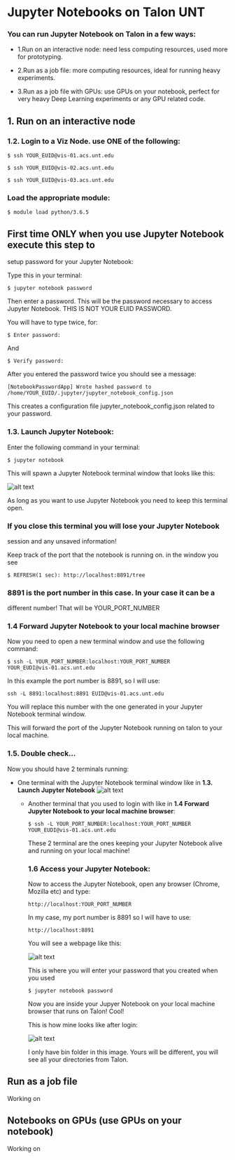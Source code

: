 # Jupyter Notebooks on Talon UNT

### You can run Jupyter Notebook on Talon in a few ways:

* 1.Run on an interactive node: need less computing resources, used more for prototyping.

* 2.Run as a job file: more computing resources, ideal for running heavy experiments.

* 3.Run as a job file with GPUs: use GPUs on your notebook, perfect for very heavy Deep Learning experiments or any GPU related code.




## 1. Run on an interactive node


### 1.2. Login to a Viz Node. use ONE of the following:

```
$ ssh YOUR_EUID@vis-01.acs.unt.edu
```

```
$ ssh YOUR_EUID@vis-02.acs.unt.edu
```

```
$ ssh YOUR_EUID@vis-03.acs.unt.edu
```

 ### Load the appropriate module:

  ```
  $ module load python/3.6.5
  ```

  ## First time ONLY when you use Jupyter Notebook execute this step to
  setup password for your Jupyter Notebook:

  Type this in your terminal:


  ```
  $ jupyter notebook password
  ```

  Then enter a password. This will be the password necessary to access
  Jupyter Notebook. THIS IS NOT YOUR EUID PASSWORD.

  You will have to type twice, for:

  ```
  $ Enter password:
  ```
  And

  ```
  $ Verify password:
  ```

  After you entered the password twice you should see a message:

  ```
  [NotebookPasswordApp] Wrote hashed password to
  /home/YOUR_EUID/.jupyter/jupyter_notebook_config.json
  ```

  This creates a configuration file jupyter_notebook_config.json related
  to your password.


  ### 1.3. Launch Jupyter Notebook:

  Enter the following command in your terminal:

  ```
  $ jupyter notebook
  ```

  This will spawn a Jupyter Notebook terminal window that looks like
  this:

  ![alt
  text](https://raw.githubusercontent.com/gmihaila/unt_hpc/master/misc/screenshoot_jupyter.png)

  As long as you want to use Jupyter Notebook you need to keep this
  terminal open.

  ### If you close this terminal you will lose your Jupyter Notebook
  session and any unsaved information!

  Keep track of the port that the notebook is running on. in the window
  you see



  ```
  $ REFRESH(1 sec): http://localhost:8891/tree
  ```

  ### 8891 is the port number in this case. In your case it can be a
  different number! That will be YOUR_PORT_NUMBER



  ### 1.4 Forward Jupyter Notebook to your local machine browser

  Now you need to open a new terminal window and use the following
  command:

  ```
  $ ssh -L YOUR_PORT_NUMBER:localhost:YOUR_PORT_NUMBER
  YOUR_EUDI@vis-01.acs.unt.edu
  ```

  In this example the port number is 8891, so I will use:

  ```
  ssh -L 8891:localhost:8891 EUID@vis-01.acs.unt.edu
  ```

  You will replace this number with the one generated in your Jupyter
  Notebook terminal window.

  This will forward the port of the Jupyter Notebook running on talon to
  your local machine.


  ### 1.5. Double check...

  Now you should have 2 terminals running:

  * One terminal with the Jupyter Notebook terminal window like in **1.3.
    Launch Jupyter Notebook**
    ![alt
    text](https://raw.githubusercontent.com/gmihaila/unt_hpc/master/misc/screenshoot_jupyter.png)

    * Another terminal that you used to login with like in **1.4 Forward
      Jupyter Notebook to your local machine browser**:

      ```
      $ ssh -L YOUR_PORT_NUMBER:localhost:YOUR_PORT_NUMBER
      YOUR_EUDI@vis-01.acs.unt.edu
      ```

      These 2 terminal are the ones keeping your Jupyter Notebook alive
      and running on your local machine!


      ### 1.6 Access your Jupyter Notebook:

      Now to access the Jupyter Notebook, open any browser (Chrome,
      Mozilla etc) and type:



      ```
      http://localhost:YOUR_PORT_NUMBER
      ```

      In my case, my port number is 8891 so I will have to use:

      ```
      http://localhost:8891
      ```
      You will see a webpage like this:

      ![alt
      text](https://raw.githubusercontent.com/gmihaila/unt_hpc/master/misc/screenshot_loginwindow_jupyter.png)

      This is where you will enter your password that you created when
      you used

      ```
      $ jupyter notebook password
      ```

      Now you are inside your Jupyer Notebook on your local machine
      browser that runs on Talon! Cool!

      This is how mine looks like after login:

      ![alt
      text](https://raw.githubusercontent.com/gmihaila/unt_hpc/master/misc/screenshot_logged_jupyter.png)

      I only have bin folder in this image. Yours will be different, you
      will see all your directories from Talon.



## Run as a job file 

  Working on


## Notebooks on GPUs (use GPUs on your notebook)
      
  Working on

